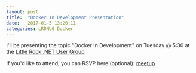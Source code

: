 ```yaml
---
layout: post
title:  "Docker In Development Presentation"
date:   2017-01-5 13:20:11
categories: LRDNUG Docker
---
```


I'll be presenting the topic "Docker In Development" on Tuesday @ 5:30 at the [Little Rock .NET User Group](http://lrdnug.org/) 

If you'd like to attend, you can RSVP here (optional): [meetup](https://www.meetup.com/Little-Rock-NET-User-Group/events/236698567/)
